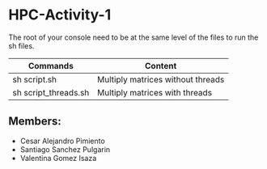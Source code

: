 # HPC-Activity-1

The root of your console need to be at the same level of the files to run the sh files.

Commands | Content
---------|--------
sh script.sh | Multiply matrices without threads
sh script_threads.sh | Multiply matrices with threads

Members:
---------

* Cesar Alejandro Pimiento
* Santiago Sanchez Pulgarin
* Valentina Gomez Isaza
